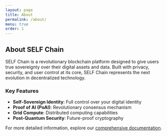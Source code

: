 ```yaml
---
layout: page
title: About
permalink: /about/
menu: true
order: 1
---
```


## About SELF Chain

SELF Chain is a revolutionary blockchain platform designed to give users true sovereignty over their digital assets and data. Built with privacy, security, and user control at its core, SELF Chain represents the next evolution in decentralized technology.

### Key Features

- **Self-Sovereign Identity**: Full control over your digital identity
- **Proof of AI (PoAI)**: Revolutionary consensus mechanism
- **Grid Compute**: Distributed computing capabilities
- **Post-Quantum Security**: Future-proof cryptography

For more detailed information, explore our [comprehensive documentation](/).